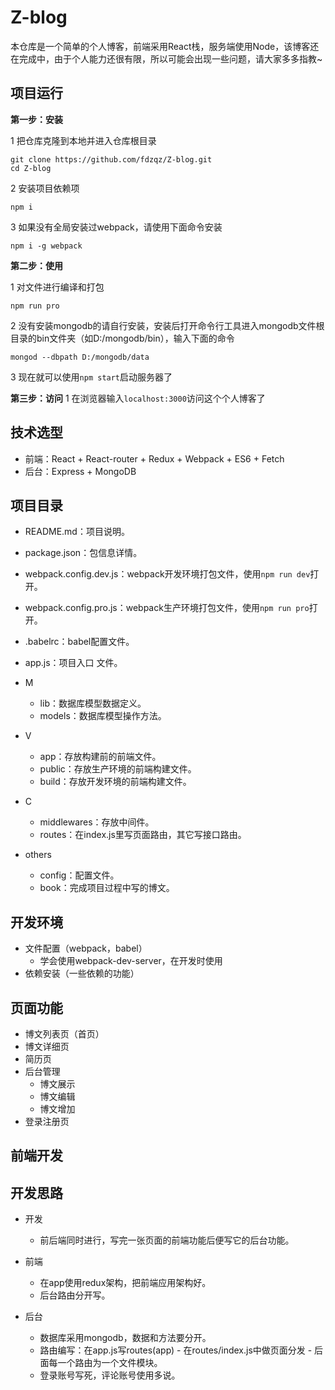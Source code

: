 # Z-blog

本仓库是一个简单的个人博客，前端采用React栈，服务端使用Node，该博客还在完成中，由于个人能力还很有限，所以可能会出现一些问题，请大家多多指教~

## 项目运行


**第一步：安装**

1 把仓库克隆到本地并进入仓库根目录
```
git clone https://github.com/fdzqz/Z-blog.git
cd Z-blog
```

2 安装项目依赖项
```
npm i
```
3 如果没有全局安装过webpack，请使用下面命令安装
```
npm i -g webpack
```

**第二步：使用**

1 对文件进行编译和打包
```
npm run pro
```

2 没有安装mongodb的请自行安装，安装后打开命令行工具进入mongodb文件根目录的bin文件夹（如D:/mongodb/bin），输入下面的命令
```
mongod --dbpath D:/mongodb/data
```
3 现在就可以使用`npm start`启动服务器了

**第三步：访问**
1 在浏览器输入`localhost:3000`访问这个个人博客了


## 技术选型
- 前端：React + React-router + Redux + Webpack + ES6 + Fetch
- 后台：Express + MongoDB

## 项目目录
- README.md：项目说明。
- package.json：包信息详情。
- webpack.config.dev.js：webpack开发环境打包文件，使用`npm run dev`打开。
- webpack.config.pro.js：webpack生产环境打包文件，使用`npm run pro`打开。
- .babelrc：babel配置文件。
- app.js：项目入口 文件。

- M
  - lib：数据库模型数据定义。
  - models：数据库模型操作方法。

- V
  - app：存放构建前的前端文件。
  - public：存放生产环境的前端构建文件。
  - build：存放开发环境的前端构建文件。

- C
  - middlewares：存放中间件。
  - routes：在index.js里写页面路由，其它写接口路由。

- others
  - config：配置文件。
  - book：完成项目过程中写的博文。


## 开发环境
- 文件配置（webpack，babel）
    - 学会使用webpack-dev-server，在开发时使用
- 依赖安装（一些依赖的功能）

## 页面功能
- 博文列表页（首页）
- 博文详细页
- 简历页
- 后台管理
    - 博文展示
    - 博文编辑
    - 博文增加
- 登录注册页

## 前端开发

## 开发思路

- 开发
  - 前后端同时进行，写完一张页面的前端功能后便写它的后台功能。

- 前端
  - 在app使用redux架构，把前端应用架构好。
  - 后台路由分开写。

- 后台
  - 数据库采用mongodb，数据和方法要分开。
  - 路由编写：在app.js写routes(app) - 在routes/index.js中做页面分发 - 后面每一个路由为一个文件模块。
  - 登录账号写死，评论账号使用多说。


